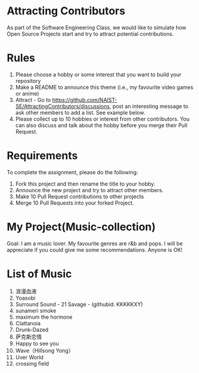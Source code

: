 # Attracting Contributors
As part of the Software Engineering Class, we would like to simulate how Open Source Projects start and try to attract potential contributions.

# Rules

1. Please choose a hobby or some interest that you want to build your repository
2. Make a README to announce this theme (i.e., my favourite video games or anime)
3. Attract - Go to https://github.com/NAIST-SE/AttractingContributors/discussions, post an interesting message to ask other members to add a list. See example below.
4. Please collect up to 10 hobbies or interest from other contributors. You can also discuss and talk about the hobby before you merge their Pull Request.

# Requirements
To complete the assignment, please do the following:
1. Fork this project and then rename the title to your hobby. 
2. Announce the new project and try to attract other members.
3. Make 10 Pull Request contributions to other projects
4. Merge 10 Pull Requests into your forked Project.

# My Project(Music-collection)
Goal: I am a music lover. My favourite genres are r&b and pops.
      I will be appreciate if you could give me some recommendations.
      Anyone is OK!

# List of Music
1. 浪漫血液
2. Yoasobi
3. Surround Sound - 21 Savage - (githubid: KKKKKXY)
4. sunameri smoke
5. maximum the hormone
6. Clattanoia
7. Drunk-Dazed
8. 萨克斯恋情
9. Happy to see you
10. Wave（Hillsong Yong）
11. Uver World 
11. crossing field

